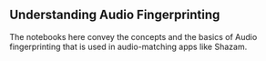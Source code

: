 ## Understanding Audio Fingerprinting

The notebooks here convey the concepts and the basics of Audio fingerprinting that is used in audio-matching apps like Shazam. 

